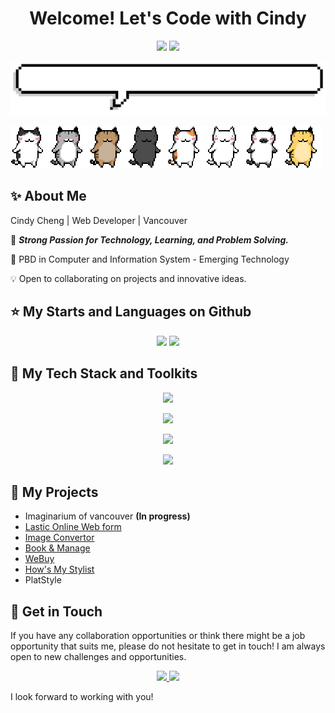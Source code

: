 
<h1 align="center">Welcome! Let's Code with Cindy</h1>

<p align="center"> 
  <img src="https://img.shields.io/github/followers/chengcindyy?style=for-the-badge&color=%23FF9FB2" />
  <img src="https://img.shields.io/github/created-at/chengcindyy/chengcindyy?style=for-the-badge&color=%23FBDCE2" />
</p>

![titleGIF](/pixel-speech-bubble.gif)

![dividerGIF](/ezgif-6-1d4bacd318.gif)

## :sparkles: About Me

Cindy Cheng  |  Web Developer  |  Vancouver

:pushpin: ***Strong Passion for Technology, Learning, and Problem Solving.***

:book: PBD in Computer and Information System - Emerging Technology

:bulb: Open to collaborating on projects and innovative ideas.

## :star: My Starts and Languages on Github

<p align="center">
  <img src="https://github-readme-stats.vercel.app/api?username=chengcindyy&theme=dark&hide_border=true&count_private=true&hide=stars,issues,contribs&show_icons=true&rank_icon=percentile&line_height=30&bg_color=00000000&show=prs_merged,prs_merged_percentage" />
  <img src="https://github-readme-stats.vercel.app/api/top-langs/?username=chengcindyy&hide_border=true&theme=dark&layout=compact&bg_color=00000000" />
</p>

## :gem: My Tech Stack and Toolkits

<p align="center">
  <a href="https://skillicons.dev">
    <img src="https://skillicons.dev/icons?i=java,js,html,css,ts,tailwind" />
  </a>
</p>
<p align="center">
  <a href="https://skillicons.dev">
    <img src="https://skillicons.dev/icons?i=react,nodejs,express,npm,nextjs,vite,bootstrap,materialui,mongodb,firebase" />
  </a>
</p>
<p align="center">
  <a href="https://skillicons.dev">
    <img src="https://skillicons.dev/icons?i=vscode,eclipse,idea,aws,github,heroku,netlify" />
  </a>
</p>
<p align="center">
  <a href="https://skillicons.dev">
    <img src="https://skillicons.dev/icons?i=bash,py,cs,gcp,docker,mysql,anaconda,unity" />
  </a>
</p>

## :dart: My Projects
- Imaginarium of vancouver **(In progress)**
- [Lastic Online Web form](https://form.lastic.ca/customer-form)
- [Image Convertor](https://github.com/chengcindyy/image_convertor)
- [Book & Manage](https://booknmanage.codingwithcindy.com)
- [WeBuy](https://github.com/chengcindyy/WeBuy)
- [How's My Stylist](https://github.com/chengcindyy/CSIS4175-HMS)
- PlatStyle

## :pushpin: Get in Touch

If you have any collaboration opportunities or think there might be a job opportunity that suits me, please do not hesitate to get in touch! I am always open to new challenges and opportunities.

<p align="center"> 
  <a href="mailto:cindy.cheng@outlook.com">
    <img src="https://img.shields.io/badge/Gmail-D14836?style=for-the-badge&logo=gmail&logoColor=white" />
  </a>
  <a href="https://www.linkedin.com/in/chengcindyy/">
    <img src="https://img.shields.io/badge/LinkedIn-0077B5?style=for-the-badge&logo=linkedin&logoColor=white" />
  </a>
</p>

I look forward to working with you!
